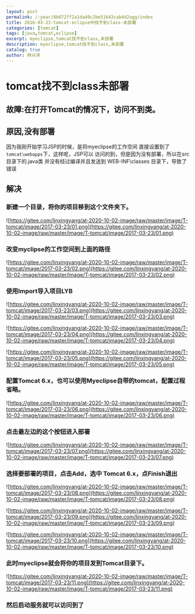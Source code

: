 ```yaml
---
layout: post
permalink: /:year/8b072ff2a1da49c2be51643cab4d2agg/index
title: 2016-03-23-tomcat-eclipse中找不到class-未部署
categories: [tomcat]
tags: [java,tomcat,eclipse]
excerpt: myeclipse,tomcat找不到class,未部署
description: myeclipse,tomcat找不到class,未部署
catalog: true
author: 林兴洋
---
```


# tomcat找不到class未部署

## 故障:在打开Tomcat的情况下，访问不到类。

## 原因,没有部署

因为我刚开始学习JSP的时候，是将myeclipse的工作空间
直接设置到了`tomcat\webapps`下，这样呢，JSP可以
访问的到，但是因为没有部署，所以在src目录下的.java类
并没有经过编译并且发送到 WEB-INF\classes 目录下，导致了错误

## 解决

### 新建一个目录，将你的项目移到这个文件夹下。

![https://gitee.com/linxingyang/at-2020-10-02-image/raw/master/image/T-tomcat/image/2017-03-23/01.png](https://gitee.com/linxingyang/at-2020-10-02-image/raw/master/image/T-tomcat/image/2017-03-23/01.png)

### 改变myclipse的工作空间到上面的路径

![https://gitee.com/linxingyang/at-2020-10-02-image/raw/master/image/T-tomcat/image/2017-03-23/02.png](https://gitee.com/linxingyang/at-2020-10-02-image/raw/master/image/T-tomcat/image/2017-03-23/02.png)

### 使用Import导入项目LYB

![https://gitee.com/linxingyang/at-2020-10-02-image/raw/master/image/T-tomcat/image/2017-03-23/03.png](https://gitee.com/linxingyang/at-2020-10-02-image/raw/master/image/T-tomcat/image/2017-03-23/03.png)

![https://gitee.com/linxingyang/at-2020-10-02-image/raw/master/image/T-tomcat/image/2017-03-23/04.png](https://gitee.com/linxingyang/at-2020-10-02-image/raw/master/image/T-tomcat/image/2017-03-23/04.png)

![https://gitee.com/linxingyang/at-2020-10-02-image/raw/master/image/T-tomcat/image/2017-03-23/05.png](https://gitee.com/linxingyang/at-2020-10-02-image/raw/master/image/T-tomcat/image/2017-03-23/05.png)

###  配置Tomcat 6.x，也可以使用Myeclipse自带的tomcat，配置过程省略。

![https://gitee.com/linxingyang/at-2020-10-02-image/raw/master/image/T-tomcat/image/2017-03-23/06.png](https://gitee.com/linxingyang/at-2020-10-02-image/raw/master/image/T-tomcat/image/2017-03-23/06.png)

### 点击最左边的这个按钮进入部署

![https://gitee.com/linxingyang/at-2020-10-02-image/raw/master/image/T-tomcat/image/2017-03-23/07.png](https://gitee.com/linxingyang/at-2020-10-02-image/raw/master/image/T-tomcat/image/2017-03-23/07.png)

### 选择要部署的项目，点击Add，选中 Tomcat 6.x，点Finish退出

![https://gitee.com/linxingyang/at-2020-10-02-image/raw/master/image/T-tomcat/image/2017-03-23/08.png](https://gitee.com/linxingyang/at-2020-10-02-image/raw/master/image/T-tomcat/image/2017-03-23/08.png)

![https://gitee.com/linxingyang/at-2020-10-02-image/raw/master/image/T-tomcat/image/2017-03-23/09.png](https://gitee.com/linxingyang/at-2020-10-02-image/raw/master/image/T-tomcat/image/2017-03-23/09.png)

![https://gitee.com/linxingyang/at-2020-10-02-image/raw/master/image/T-tomcat/image/2017-03-23/10.png](https://gitee.com/linxingyang/at-2020-10-02-image/raw/master/image/T-tomcat/image/2017-03-23/10.png)

### 此时myeclipse就会将你的项目发到Tomcat目录下。

![https://gitee.com/linxingyang/at-2020-10-02-image/raw/master/image/T-tomcat/image/2017-03-23/11.png](https://gitee.com/linxingyang/at-2020-10-02-image/raw/master/image/T-tomcat/image/2017-03-23/11.png)

### 然后启动服务就可以访问到了
